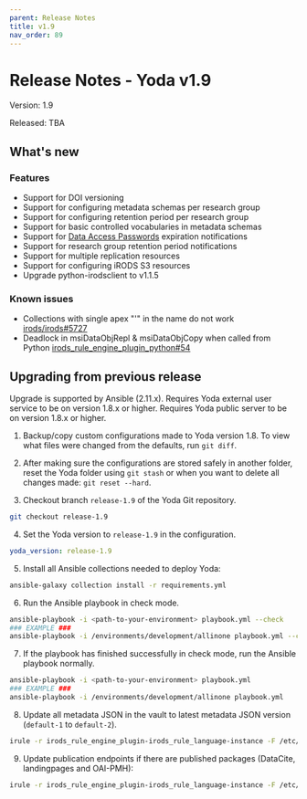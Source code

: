 ```yaml
---
parent: Release Notes
title: v1.9
nav_order: 89
---
```

# Release Notes - Yoda v1.9

Version: 1.9

Released: TBA

## What's new
### Features
- Support for DOI versioning
- Support for configuring metadata schemas per research group
- Support for configuring retention period per research group
- Support for basic controlled vocabularies in metadata schemas
- Support for [Data Access Passwords](../design/overview/authentication.md) expiration notifications
- Support for research group retention period notifications
- Support for multiple replication resources
- Support for configuring iRODS S3 resources
- Upgrade python-irodsclient to v1.1.5

### Known issues
- Collections with single apex "'" in the name do not work [irods/irods#5727](https://github.com/irods/irods/issues/5727)
- Deadlock in msiDataObjRepl & msiDataObjCopy when called from Python [irods_rule_engine_plugin_python#54](https://github.com/irods/irods_rule_engine_plugin_python/issues/54)

## Upgrading from previous release
Upgrade is supported by Ansible (2.11.x).
Requires Yoda external user service to be on version 1.8.x or higher.
Requires Yoda public server to be on version 1.8.x or higher.

1. Backup/copy custom configurations made to Yoda version 1.8.
To view what files were changed from the defaults, run `git diff`.

2. After making sure the configurations are stored safely in another folder, reset the Yoda folder using `git stash` or when you want to delete all changes made: `git reset --hard`.

3. Checkout branch `release-1.9` of the Yoda Git repository.
```bash
git checkout release-1.9
```

4. Set the Yoda version to `release-1.9` in the configuration.
```yaml
yoda_version: release-1.9
```

5. Install all Ansible collections needed to deploy Yoda:
```bash
ansible-galaxy collection install -r requirements.yml
```

6. Run the Ansible playbook in check mode.
```bash
ansible-playbook -i <path-to-your-environment> playbook.yml --check
### EXAMPLE ###
ansible-playbook -i /environments/development/allinone playbook.yml --check
```

7. If the playbook has finished successfully in check mode, run the Ansible playbook normally.
```bash
ansible-playbook -i <path-to-your-environment> playbook.yml
### EXAMPLE ###
ansible-playbook -i /environments/development/allinone playbook.yml
```

8. Update all metadata JSON in the vault to latest metadata JSON version (`default-1` to `default-2`).
```bash
irule -r irods_rule_engine_plugin-irods_rule_language-instance -F /etc/irods/yoda-ruleset/tools/check-metadata-for-schema-updates.r
```

9. Update publication endpoints if there are published packages (DataCite, landingpages and OAI-PMH):
```bash
irule -r irods_rule_engine_plugin-irods_rule_language-instance -F /etc/irods/yoda-ruleset/tools/update-publications.r
```
